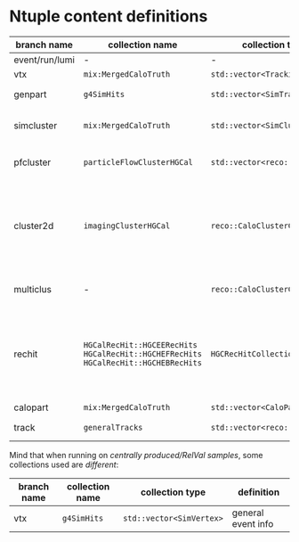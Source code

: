 # Ntuple content definitions

| branch name | collection name | collection type | definition  |
| ------------- | ------------- | ----- | ----- |
| event/run/lumi | - | - | general event info |
| vtx | `mix:MergedCaloTruth` | `std::vector<TrackingVertex>` | general event info |
| genpart | `g4SimHits` | `std::vector<SimTrack>` | truth level tracks/particles |
| simcluster | `mix:MergedCaloTruth` | `std::vector<SimCluster>` | Geant particle and its associated hits (DetIds) in the HGCal |
| pfcluster | `particleFlowClusterHGCal` | `std::vector<reco::PFCluster>` | mapping of the SimCluster DetIds to the reconstructed hits |
| cluster2d | `imagingClusterHGCal` | `reco::CaloClusterCollection` | reconstructed layer (2D) clusters - those that are associated to a multicluster have `cluster2d_multicluster >= 0`, which is the index of the `multiclus` in the ntuple |
| multiclus | - | `reco::CaloClusterCollection` | reconstructed multi-cluster (3D) built from layer clusters |
| rechit | `HGCalRecHit::HGCEERecHits` <br> `HGCalRecHit::HGCHEFRecHits` <br> `HGCalRecHit::HGCHEBRecHits` | `HGCRecHitCollection` | all reconstructed calorimeter hits - those that are associated to layer clusters have `rechit_cluster2d >= 0`, which is the index of the `cluster2d` in the ntuple |
| calopart | `mix:MergedCaloTruth` | `std::vector<CaloParticle>` | |
| track | `generalTracks` | `std::vector<reco::Track>` | tracks passing highPurity selection |

Mind that when running on *centrally produced/RelVal samples*, some collections used are _different_:

| branch name | collection name | collection type | definition  |
| ------------- | ------------- | ----- | ----- |
| vtx | `g4SimHits` | `std::vector<SimVertex>` | general event info |
